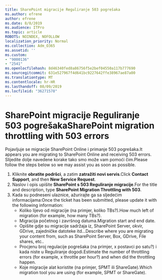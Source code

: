 ```yaml
---
title: SharePoint migracije Reguliranje 503 pogrešaka
ms.author: efrene
author: efrene
ms.date: 8/8/2019
ms.audience: ITPro
ms.topic: article
ROBOTS: NOINDEX, NOFOLLOW
localization_priority: Normal
ms.collection: Adm_O365
ms.assetid: ''
ms.custom:
- "9000136"
- "2541"
ms.openlocfilehash: 8d46340fed8a86756f5e2bef04550a117b777690
ms.sourcegitcommit: 631e527967f4d641bc9227642ffe38967ae87a00
ms.translationtype: MT
ms.contentlocale: hr-HR
ms.lasthandoff: 08/09/2019
ms.locfileid: "36271578"
---
```

# <a name="sharepoint-migration-throttling-with-503-errors"></a><span data-ttu-id="5f925-102">SharePoint migracije Reguliranje 503 pogrešaka</span><span class="sxs-lookup"><span data-stu-id="5f925-102">SharePoint migration throttling with 503 errors</span></span>

<span data-ttu-id="5f925-103">Pojavljuje se migracije SharePoint Online i primanje 503 pogrešaka.</span><span class="sxs-lookup"><span data-stu-id="5f925-103">It appears you are migrating to SharePoint Online and receiving 503 errors.</span></span> <span data-ttu-id="5f925-104">Slijedite dolje navedene korake tako smo može vam pomoći čim.</span><span class="sxs-lookup"><span data-stu-id="5f925-104">Please follow the steps below so we may assist you as soon as possible.</span></span> 

1. <span data-ttu-id="5f925-105">Kliknite **obratite podršci**, a zatim **zatražiti novi servis**.</span><span class="sxs-lookup"><span data-stu-id="5f925-105">Click **Contact Support**, and then **New Service Request**.</span></span>
2. <span data-ttu-id="5f925-106">Naslov i opis upišite **SharePoint s 503 Reguliranje migracije**.</span><span class="sxs-lookup"><span data-stu-id="5f925-106">For the title and description, type **SharePoint Migration Throttling with 503**.</span></span>
3. <span data-ttu-id="5f925-107">Kada su podneseni ulaznice, ažurirajte ga sa sljedećim informacijama:</span><span class="sxs-lookup"><span data-stu-id="5f925-107">Once the ticket has been submitted, please update it with the following information:</span></span>
    - <span data-ttu-id="5f925-108">Koliko lijevo od migracije (na primjer, koliko TBs?).</span><span class="sxs-lookup"><span data-stu-id="5f925-108">How much left of migration (for example, how many TBs?).</span></span>
    - <span data-ttu-id="5f925-109">Migracija početnog i završnog datuma.</span><span class="sxs-lookup"><span data-stu-id="5f925-109">Migration start and end date.</span></span>
    - <span data-ttu-id="5f925-110">Opišite gdje su migracije sadržaja iz, SharePoint Server, okvir, GDrive, zajedničke datoteke itd...</span><span class="sxs-lookup"><span data-stu-id="5f925-110">Describe where you are migrating your content from, such as SharePoint Server, Box, GDrive, File shares, etc..</span></span>
    - <span data-ttu-id="5f925-111">Procjenu broj regulacije pogrešaka (na primjer, x postavci po satu?) i kada niste u Reguliranje dogodi.</span><span class="sxs-lookup"><span data-stu-id="5f925-111">Estimate the number of throttling errors (for example, x throttle per hour?) and when did the throttling happen.</span></span>
    - <span data-ttu-id="5f925-112">Koje migracije alat koristite (na primjer, SPMT ili ShareGate).</span><span class="sxs-lookup"><span data-stu-id="5f925-112">Which migration tool you are using (for example, SPMT or ShareGate).</span></span>


